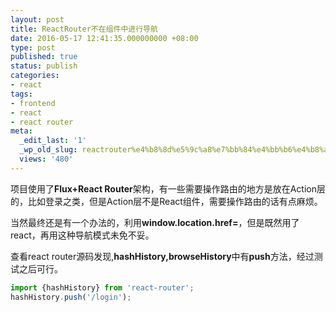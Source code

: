 ```yaml
---
layout: post
title: ReactRouter不在组件中进行导航
date: 2016-05-17 12:41:35.000000000 +08:00
type: post
published: true
status: publish
categories:
- react
tags:
- frontend
- react
- react router
meta:
  _edit_last: '1'
  _wp_old_slug: reactrouter%e4%b8%8d%e5%9c%a8%e7%bb%84%e4%bb%b6%e4%b8%ad%e8%bf%9b%e8%a1%8c%e5%af%bc%e8%88%aa
  views: '480'
---
```

项目使用了**Flux+React Router**架构，有一些需要操作路由的地方是放在Action层的，比如登录之类，但是Action层不是React组件，需要操作路由的话有点麻烦。   

当然最终还是有一个办法的，利用**window.location.href=**，但是既然用了react，再用这种导航模式未免不妥。   

查看react router源码发现,**hashHistory,browseHistory**中有**push**方法，经过测试之后可行。

```javascript
import {hashHistory} from 'react-router';
hashHistory.push('/login');
```